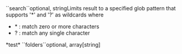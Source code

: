 <tr><td>``search``</td><td>optional, string</td><td>Limits result to a specified glob pattern
that supports '&#42;' and '?' as wildcards where
<ul>
  <li> &#42; : match zero or more characters</li>
  <li> ? : match any single character</li>
</ul></td><td>&#42;test&#42;</td><td></td></tr>

<tr><td>``folders``</td><td>optional, array[string]</td><td></td><td></td><td></td></tr>